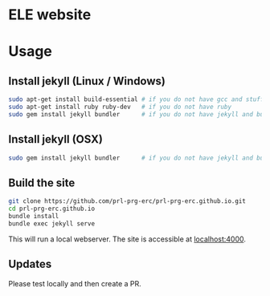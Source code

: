 # ELE website

# Usage

## Install jekyll (Linux / Windows)

```sh
sudo apt-get install build-essential # if you do not have gcc and stuff
sudo apt-get install ruby ruby-dev   # if you do not have ruby
sudo gem install jekyll bundler      # if you do not have jekyll and bundler
```

## Install jekyll (OSX)

```sh
sudo gem install jekyll bundler      # if you do not have jekyll and bundler
```

## Build the site

```sh
git clone https://github.com/prl-prg-erc/prl-prg-erc.github.io.git
cd prl-prg-erc.github.io
bundle install
bundle exec jekyll serve
```

This will run a local webserver. The site is accessible at [localhost:4000](localhost:4000).

## Updates

Please test locally and then create a PR.
